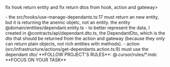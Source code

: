 <task>fix hook return entity and fix return dtos from hook, action and gateway></task>

<techspec>
- the src/hooks/use-manage-dependants.ts:17 must return an new entity, but it is returning the anemic objetc, not an entity. the entity @domain/entities/dependant.entity.ts
- to better represent the data, I created in @contracts/api/dependant.dto.ts, the DependantDto, which is the dto that should be returned from the action and gateway (because they only can return plain objects, not rich entities with methods).
- action (src/infrastructure/actions/get-dependants.action.ts:9) must use the dependant dto/
</techspec>

<critical>
**FOLLOW PROJECT'S RULES**: @.cursor/rules/*.mdc
**FOCUS ON YOUR TASK**
</critical>